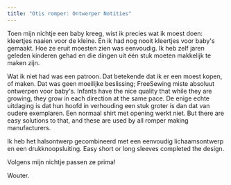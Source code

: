 ```yaml
---
title: "Otis romper: Ontwerper Notities"
---
```


Toen mijn nichtje een baby kreeg, wist ik precies wat ik moest doen: kleertjes naaien voor de kleine. En ik
had nog nooit kleertjes voor baby's gemaakt. Hoe ze eruit moesten zien was eenvoudig. Ik heb zelf jaren geleden kinderen gehad en die dingen uit één stuk moeten makkelijk te maken zijn.

Wat ik niet had was een patroon. Dat betekende dat ik er een moest kopen, of maken. Dat was geen moeilijke
beslissing; FreeSewing miste absoluut ontwerpen voor baby's. Infants have the nice
quality that while they are growing, they grow in each direction at the same pace. De enige echte uitdaging
is dat hun hoofd in verhouding een stuk groter is dan dat van oudere exemplaren. Een normaal shirt
met opening werkt niet. But there are easy solutions to that, and these are used by all
romper making manufacturers.

Ik heb het halsontwerp gecombineerd met een eenvoudig lichaamsontwerp en een drukknoopsluiting. Easy short or
long sleeves completed the design.

Volgens mijn nichtje passen ze prima!

Wouter.
